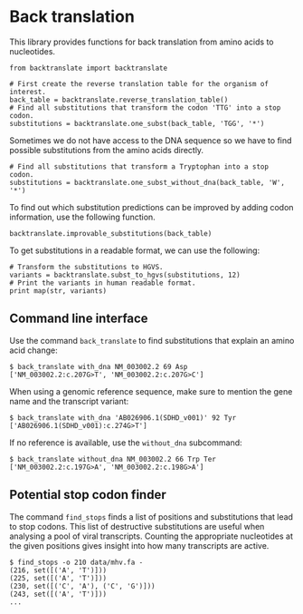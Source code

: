 # Back translation
This library provides functions for back translation from amino acids to
nucleotides.

    from backtranslate import backtranslate

    # First create the reverse translation table for the organism of interest.
    back_table = backtranslate.reverse_translation_table()
    # Find all substitutions that transform the codon 'TTG' into a stop codon.
    substitutions = backtranslate.one_subst(back_table, 'TGG', '*')


Sometimes we do not have access to the DNA sequence so we have to find
possible substitutions from the amino acids directly.

    # Find all substitutions that transform a Tryptophan into a stop codon.
    substitutions = backtranslate.one_subst_without_dna(back_table, 'W', '*')

To find out which substitution predictions can be improved by adding codon
information, use the following function.

    backtranslate.improvable_substitutions(back_table)

To get substitutions in a readable format, we can use the following:

    # Transform the substitutions to HGVS.
    variants = backtranslate.subst_to_hgvs(substitutions, 12)
    # Print the variants in human readable format.
    print map(str, variants)

## Command line interface
Use the command `back_translate` to find substitutions that explain an amino
acid change:

    $ back_translate with_dna NM_003002.2 69 Asp
    ['NM_003002.2:c.207G>T', 'NM_003002.2:c.207G>C']

When using a genomic reference sequence, make sure to mention the gene name and
the transcript variant:

    $ back_translate with_dna 'AB026906.1(SDHD_v001)' 92 Tyr
    ['AB026906.1(SDHD_v001):c.274G>T']

If no reference is available, use the `without_dna` subcommand:

    $ back_translate without_dna NM_003002.2 66 Trp Ter
    ['NM_003002.2:c.197G>A', 'NM_003002.2:c.198G>A']


## Potential stop codon finder
The command `find_stops` finds a list of positions and substitutions that lead
to stop codons. This list of destructive substitutions are useful when
analysing a pool of viral transcripts. Counting the appropriate nucleotides at
the given positions gives insight into how many transcripts are active.

    $ find_stops -o 210 data/mhv.fa -
    (216, set([('A', 'T')]))
    (225, set([('A', 'T')]))
    (230, set([('C', 'A'), ('C', 'G')]))
    (243, set([('A', 'T')]))
    ...
